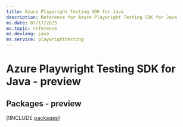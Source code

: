 ```yaml
---
title: Azure Playwright Testing SDK for Java
description: Reference for Azure Playwright Testing SDK for Java
ms.date: 07/17/2025
ms.topic: reference
ms.devlang: java
ms.service: playwrighttesting
---
```

# Azure Playwright Testing SDK for Java - preview
## Packages - preview
[!INCLUDE [packages](playwright-testing-index.md)]